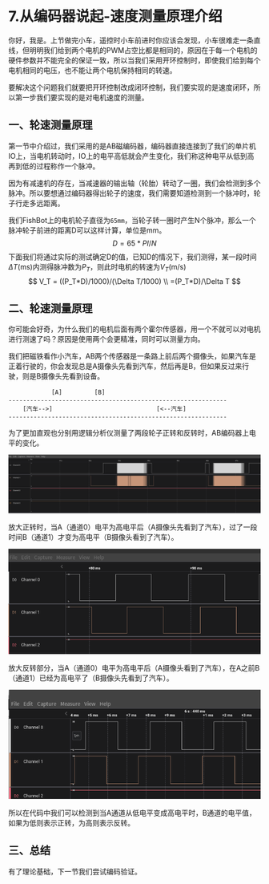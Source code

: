 # 7.从编码器说起-速度测量原理介绍

你好，我是。上节做完小车，遥控时小车前进时你应该会发现，小车很难走一条直线，但明明我们给到两个电机的PWM占空比都是相同的，原因在于每一个电机的硬件参数并不能完全的保证一致，所以当我们采用开环控制时，即使我们给到每个电机相同的电压，也不能让两个电机保持相同的转速。

要解决这个问题我们就要把开环控制改成闭环控制，我们要实现的是速度闭环，所以第一步我们要实现的是对电机速度的测量。

## 一、轮速测量原理

第一节中介绍过，我们采用的是AB磁编码器，编码器直接连接到了我们的单片机IO上，当电机转动时，IO上的电平高低就会产生变化，我们称这种电平从低到高再到低的过程称作一个脉冲。

因为有减速机的存在，当减速器的输出轴（轮胎）转动了一圈，我们会检测到多个脉冲。所以要想通过编码器得出轮子的速度，我们需要知道检测到一个脉冲时，轮子行走多远距离。

我们FishBot上的电机轮子直径为`65mm`，当轮子转一圈时产生N个脉冲，那么一个脉冲轮子前进的距离D可以这样计算，单位是mm。
$$
D = 65*PI/N
$$
下面我们将通过实际的测试确定D的值，已知D的情况下，我们测得，某一段时间$\Delta T$(ms)内测得脉冲数为$P_T$，则此时电机的转速为$V_T$(m/s)
$$
V_T = ((P_T*D)/1000)/(\Delta T/1000) \\
=(P_T*D)/\Delta T
$$

## 二、轮速测量原理

你可能会好奇，为什么我们的电机后面有两个霍尔传感器，用一个不就可以对电机进行测速了吗？原因是使用两个会更精准，同时可以测量方向。

我们把磁铁看作小汽车，AB两个传感器是一条路上前后两个摄像头，如果汽车是正着行驶的，你会发现总是A摄像头先看到汽车，然后再是B，但如果反过来行驶，则是B摄像头先看到设备。

```
			[A]  		[B]
-------------------------------------------------------------
	[汽车-->]								[<--汽车]
-------------------------------------------------------------
```

为了更加直观也分别用逻辑分析仪测量了两段轮子正转和反转时，AB编码器上电平的变化。

![image-20230301234207461](7.%E9%80%9F%E5%BA%A6%E6%B5%8B%E9%87%8F-%E5%AD%A6%E4%BC%9A%E4%BD%BF%E7%94%A8%E7%BC%96%E7%A0%81%E5%99%A8/imgs/image-20230301234207461.png)

放大正转时，当A（通道0）电平为高电平后（A摄像头先看到了汽车），过了一段时间B（通道1）才变为高电平（B摄像头看到了汽车）。

![image-20230301234246403](7.%E9%80%9F%E5%BA%A6%E6%B5%8B%E9%87%8F-%E5%AD%A6%E4%BC%9A%E4%BD%BF%E7%94%A8%E7%BC%96%E7%A0%81%E5%99%A8/imgs/image-20230301234246403.png)

放大反转部分，当A（通道0）电平为高电平后（A摄像头看到了汽车），在A之前B（通道1）已经为高电平了（B摄像头先看到了汽车）。

![image-20230301234437633](7.%E9%80%9F%E5%BA%A6%E6%B5%8B%E9%87%8F-%E5%AD%A6%E4%BC%9A%E4%BD%BF%E7%94%A8%E7%BC%96%E7%A0%81%E5%99%A8/imgs/image-20230301234437633.png)

所以在代码中我们可以检测到当A通道从低电平变成高电平时，B通道的电平值，如果为低则表示正转，为高则表示反转。

## 三、总结

有了理论基础，下一节我们尝试编码验证。